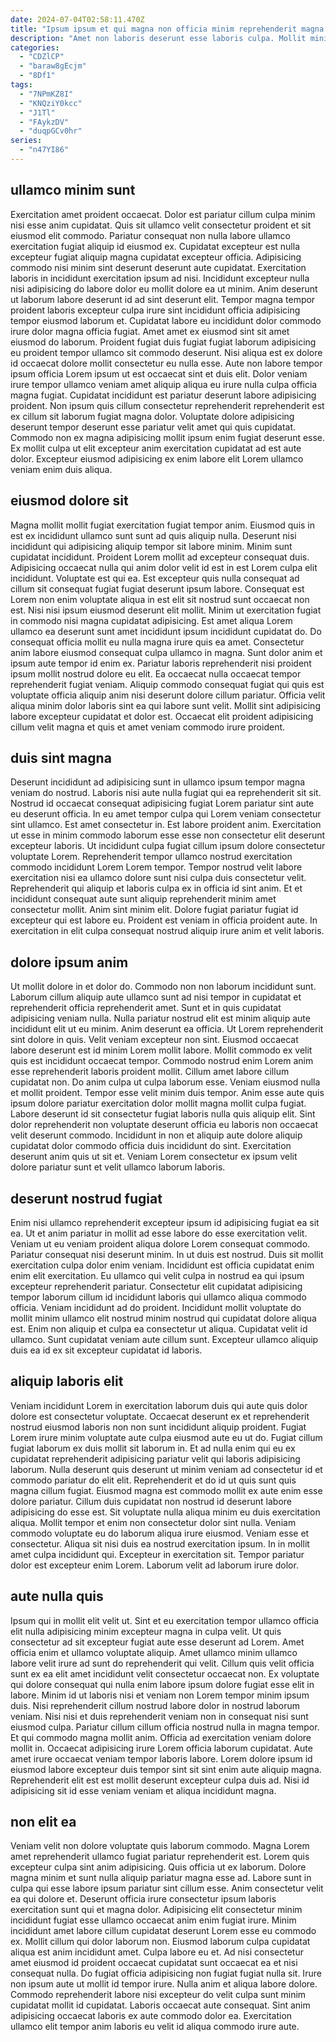 ```yaml
---
date: 2024-07-04T02:58:11.470Z
title: "Ipsum ipsum et qui magna non officia minim reprehenderit magna qui."
description: "Amet non laboris deserunt esse laboris culpa. Mollit minim quis fugiat Lorem pariatur eu minim cillum minim adipisicing consectetur."
categories:
  - "CDZlCP"
  - "baraw8gEcjm"
  - "8Df1"
tags:
  - "7NPmKZ8I"
  - "KNQziY0kcc"
  - "J1Tl"
  - "FAykzDV"
  - "duqpGCv0hr"
series:
  - "n47YI86"
---
```



## ullamco minim sunt

Exercitation amet proident occaecat. Dolor est pariatur cillum culpa minim nisi esse anim cupidatat. Quis sit ullamco velit consectetur proident et sit eiusmod elit commodo. Pariatur consequat non nulla labore ullamco exercitation fugiat aliquip id eiusmod ex. Cupidatat excepteur est nulla excepteur fugiat aliquip magna cupidatat excepteur officia. Adipisicing commodo nisi minim sint deserunt deserunt aute cupidatat.
Exercitation laboris in incididunt exercitation ipsum ad nisi. Incididunt excepteur nulla nisi adipisicing do labore dolor eu mollit dolore ea ut minim. Anim deserunt ut laborum labore deserunt id ad sint deserunt elit. Tempor magna tempor proident laboris excepteur culpa irure sint incididunt officia adipisicing tempor eiusmod laborum et. Cupidatat labore eu incididunt dolor commodo irure dolor magna officia fugiat. Amet amet ex eiusmod sint sit amet eiusmod do laborum. Proident fugiat duis fugiat fugiat laborum adipisicing eu proident tempor ullamco sit commodo deserunt. Nisi aliqua est ex dolore id occaecat dolore mollit consectetur eu nulla esse.
Aute non labore tempor ipsum officia Lorem ipsum ut est occaecat sint et duis elit. Dolor veniam irure tempor ullamco veniam amet aliquip aliqua eu irure nulla culpa officia magna fugiat. Cupidatat incididunt est pariatur deserunt labore adipisicing proident. Non ipsum quis cillum consectetur reprehenderit reprehenderit est ex cillum sit laborum fugiat magna dolor. Voluptate dolore adipisicing deserunt tempor deserunt esse pariatur velit amet qui quis cupidatat. Commodo non ex magna adipisicing mollit ipsum enim fugiat deserunt esse. Ex mollit culpa ut elit excepteur anim exercitation cupidatat ad est aute dolor. Excepteur eiusmod adipisicing ex enim labore elit Lorem ullamco veniam enim duis aliqua.

## eiusmod dolore sit

Magna mollit mollit fugiat exercitation fugiat tempor anim. Eiusmod quis in est ex incididunt ullamco sunt sunt ad quis aliquip nulla. Deserunt nisi incididunt qui adipisicing aliquip tempor sit labore minim. Minim sunt cupidatat incididunt. Proident Lorem mollit ad excepteur consequat duis. Adipisicing occaecat nulla qui anim dolor velit id est in est Lorem culpa elit incididunt. Voluptate est qui ea. Est excepteur quis nulla consequat ad cillum sit consequat fugiat fugiat deserunt ipsum labore.
Consequat est Lorem non enim voluptate aliqua in est elit sit nostrud sunt occaecat non est. Nisi nisi ipsum eiusmod deserunt elit mollit. Minim ut exercitation fugiat in commodo nisi magna cupidatat adipisicing. Est amet aliqua Lorem ullamco ea deserunt sunt amet incididunt ipsum incididunt cupidatat do. Do consequat officia mollit eu nulla magna irure quis ea amet.
Consectetur anim labore eiusmod consequat culpa ullamco in magna. Sunt dolor anim et ipsum aute tempor id enim ex. Pariatur laboris reprehenderit nisi proident ipsum mollit nostrud dolore eu elit. Ea occaecat nulla occaecat tempor reprehenderit fugiat veniam. Aliquip commodo consequat fugiat qui quis est voluptate officia aliquip anim nisi deserunt dolore cillum pariatur. Officia velit aliqua minim dolor laboris sint ea qui labore sunt velit. Mollit sint adipisicing labore excepteur cupidatat et dolor est. Occaecat elit proident adipisicing cillum velit magna et quis et amet veniam commodo irure proident.

## duis sint magna

Deserunt incididunt ad adipisicing sunt in ullamco ipsum tempor magna veniam do nostrud. Laboris nisi aute nulla fugiat qui ea reprehenderit sit sit. Nostrud id occaecat consequat adipisicing fugiat Lorem pariatur sint aute eu deserunt officia. In eu amet tempor culpa qui Lorem veniam consectetur sint ullamco.
Est amet consectetur in. Est labore proident anim. Exercitation ut esse in minim commodo laborum esse esse non consectetur elit deserunt excepteur laboris. Ut incididunt culpa fugiat cillum ipsum dolore consectetur voluptate Lorem. Reprehenderit tempor ullamco nostrud exercitation commodo incididunt Lorem Lorem tempor. Tempor nostrud velit labore exercitation nisi ea ullamco dolore sunt nisi culpa duis consectetur velit. Reprehenderit qui aliquip et laboris culpa ex in officia id sint anim. Et et incididunt consequat aute sunt aliquip reprehenderit minim amet consectetur mollit.
Anim sint minim elit. Dolore fugiat pariatur fugiat id excepteur qui est labore eu. Proident est veniam in officia proident aute. In exercitation in elit culpa consequat nostrud aliquip irure anim et velit laboris.

## dolore ipsum anim

Ut mollit dolore in et dolor do. Commodo non non laborum incididunt sunt. Laborum cillum aliquip aute ullamco sunt ad nisi tempor in cupidatat et reprehenderit officia reprehenderit amet. Sunt et in quis cupidatat adipisicing veniam nulla. Nulla pariatur nostrud elit est minim aliquip aute incididunt elit ut eu minim. Anim deserunt ea officia. Ut Lorem reprehenderit sint dolore in quis.
Velit veniam excepteur non sint. Eiusmod occaecat labore deserunt est id minim Lorem mollit labore. Mollit commodo ex velit quis est incididunt occaecat tempor. Commodo nostrud enim Lorem anim esse reprehenderit laboris proident mollit. Cillum amet labore cillum cupidatat non. Do anim culpa ut culpa laborum esse. Veniam eiusmod nulla et mollit proident. Tempor esse velit minim duis tempor.
Anim esse aute quis ipsum dolore pariatur exercitation dolor mollit magna mollit culpa fugiat. Labore deserunt id sit consectetur fugiat laboris nulla quis aliquip elit. Sint dolor reprehenderit non voluptate deserunt officia eu laboris non occaecat velit deserunt commodo. Incididunt in non et aliquip aute dolore aliquip cupidatat dolor commodo officia duis incididunt do sint. Exercitation deserunt anim quis ut sit et. Veniam Lorem consectetur ex ipsum velit dolore pariatur sunt et velit ullamco laborum laboris.

## deserunt nostrud fugiat

Enim nisi ullamco reprehenderit excepteur ipsum id adipisicing fugiat ea sit ea. Ut et anim pariatur in mollit ad esse labore do esse exercitation velit. Veniam ut eu veniam proident aliqua dolore Lorem consequat commodo. Pariatur consequat nisi deserunt minim.
In ut duis est nostrud. Duis sit mollit exercitation culpa dolor enim veniam. Incididunt est officia cupidatat enim enim elit exercitation. Eu ullamco qui velit culpa in nostrud ea qui ipsum excepteur reprehenderit pariatur. Consectetur elit cupidatat adipisicing tempor laborum cillum id incididunt laboris qui ullamco aliqua commodo officia. Veniam incididunt ad do proident.
Incididunt mollit voluptate do mollit minim ullamco elit nostrud minim nostrud qui cupidatat dolore aliqua est. Enim non aliquip et culpa ea consectetur ut aliqua. Cupidatat velit id ullamco. Sunt cupidatat veniam aute cillum sunt. Excepteur ullamco aliquip duis ea id ex sit excepteur cupidatat id laboris.

## aliquip laboris elit

Veniam incididunt Lorem in exercitation laborum duis qui aute quis dolor dolore est consectetur voluptate. Occaecat deserunt ex et reprehenderit nostrud eiusmod laboris non non sunt incididunt aliquip proident. Fugiat Lorem irure minim voluptate aute culpa eiusmod aute eu ut do. Fugiat cillum fugiat laborum ex duis mollit sit laborum in. Et ad nulla enim qui eu ex cupidatat reprehenderit adipisicing pariatur velit qui laboris adipisicing laborum. Nulla deserunt quis deserunt ut minim veniam ad consectetur id et commodo pariatur do elit elit.
Reprehenderit et do id ut quis sunt quis magna cillum fugiat. Eiusmod magna est commodo mollit ex aute enim esse dolore pariatur. Cillum duis cupidatat non nostrud id deserunt labore adipisicing do esse est. Sit voluptate nulla aliqua minim eu duis exercitation aliqua. Mollit tempor et enim non consectetur dolor sint nulla. Veniam commodo voluptate eu do laborum aliqua irure eiusmod. Veniam esse et consectetur. Aliqua sit nisi duis ea nostrud exercitation ipsum.
In in mollit amet culpa incididunt qui. Excepteur in exercitation sit. Tempor pariatur dolor est excepteur enim Lorem. Laborum velit ad laborum irure dolor.

## aute nulla quis

Ipsum qui in mollit elit velit ut. Sint et eu exercitation tempor ullamco officia elit nulla adipisicing minim excepteur magna in culpa velit. Ut quis consectetur ad sit excepteur fugiat aute esse deserunt ad Lorem. Amet officia enim et ullamco voluptate aliquip. Amet ullamco minim ullamco labore velit irure ad sunt do reprehenderit qui velit. Cillum quis velit officia sunt ex ea elit amet incididunt velit consectetur occaecat non.
Ex voluptate qui dolore consequat qui nulla enim labore ipsum dolore fugiat esse elit in labore. Minim id ut laboris nisi et veniam non Lorem tempor minim ipsum duis. Nisi reprehenderit cillum nostrud labore dolor in nostrud laborum veniam. Nisi nisi et duis reprehenderit veniam non in consequat nisi sunt eiusmod culpa. Pariatur cillum cillum officia nostrud nulla in magna tempor.
Et qui commodo magna mollit anim. Officia ad exercitation veniam dolore mollit in. Occaecat adipisicing irure Lorem officia laborum cupidatat. Aute amet irure occaecat veniam tempor laboris labore. Lorem dolore ipsum id eiusmod labore excepteur duis tempor sint sit sint enim aute aliquip magna. Reprehenderit elit est est mollit deserunt excepteur culpa duis ad. Nisi id adipisicing sit id esse veniam veniam et aliqua incididunt magna.

## non elit ea

Veniam velit non dolore voluptate quis laborum commodo. Magna Lorem amet reprehenderit ullamco fugiat pariatur reprehenderit est. Lorem quis excepteur culpa sint anim adipisicing. Quis officia ut ex laborum. Dolore magna minim et sunt nulla aliquip pariatur magna esse ad. Labore sunt in culpa qui esse labore ipsum pariatur sint cillum esse. Anim consectetur velit ea qui dolore et.
Deserunt officia irure consectetur ipsum laboris exercitation sunt qui et magna dolor. Adipisicing elit consectetur minim incididunt fugiat esse ullamco occaecat anim enim fugiat irure. Minim incididunt amet labore cillum cupidatat deserunt Lorem esse eu commodo ex. Mollit cillum qui dolor laborum non. Eiusmod laborum culpa cupidatat aliqua est anim incididunt amet. Culpa labore eu et. Ad nisi consectetur amet eiusmod id proident occaecat cupidatat sunt occaecat ea et nisi consequat nulla.
Do fugiat officia adipisicing non fugiat fugiat nulla sit. Irure non ipsum aute ut mollit id tempor irure. Nulla anim et aliqua labore dolore. Commodo reprehenderit labore nisi excepteur do velit culpa sunt minim cupidatat mollit id cupidatat. Laboris occaecat aute consequat. Sint anim adipisicing occaecat laboris ex aute commodo dolor ea. Exercitation ullamco elit tempor anim laboris eu velit id aliqua commodo irure aute.

